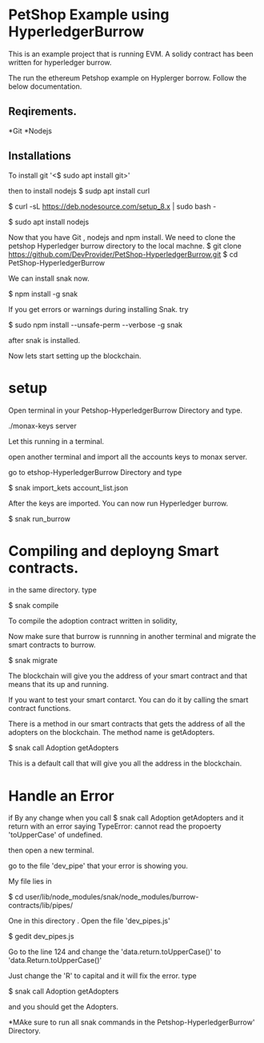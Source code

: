 # PetShop Example using HyperledgerBurrow
This is an example project that is running EVM. A solidy contract has been written for hyperledger burrow.

The run the ethereum Petshop example on Hyplerger borrow. Follow the below documentation.

## Reqirements.
*Git
*Nodejs

## Installations
To install git 
'<$ sudo apt install git>' 

then to install nodejs
$ sudp apt install curl

$ curl -sL https://deb.nodesource.com/setup_8.x | sudo bash -

$ sudo apt install nodejs

Now that you have Git , nodejs and npm install. We need to clone the petshop Hyperledger burrow directory to the local machne.
$ git clone https://github.com/DevProvider/PetShop-HyperledgerBurrow.git
$ cd PetShop-HyperledgerBurrow

We can install snak now.

$ npm install -g snak

If you get errors or warnings during installing Snak. try 

$ sudo npm install --unsafe-perm --verbose -g snak

after snak is installed.

Now lets start setting up the blockchain.

# setup

Open terminal in your Petshop-HyperledgerBurrow Directory and type.

./monax-keys server

Let this running in a terminal. 

open another terminal and import all the accounts keys to monax server.

go to etshop-HyperledgerBurrow Directory and type 

$ snak import_kets account_list.json

After the keys are imported. You can now run Hyperledger burrow.

$ snak run_burrow


# Compiling and deployng Smart contracts.

in the same directory. type 

$ snak compile

To compile the adoption contract written in solidity,

Now make sure that burrow is runnning in another terminal and migrate the smart contracts to burrow. 

$ snak migrate

The blockchain will give you the address of your smart contract and that means that its up and running.

If you want to test your smart contarct. You can do it by calling the smart contract functions. 

There is a method in our smart contracts that gets the address of all the adopters on the blockchain. The method name is getAdopters. 

$ snak call Adoption getAdopters 

This is a default call that will give you all the address in the blockchain.

# Handle an Error

if By any change when you call $ snak call Adoption getAdopters and it return with an error saying TypeError: cannot read the propoerty 'toUpperCase' of undefined.

then open a new terminal.

go to the file 'dev_pipe' that your error is showing you.

My file lies in 

$ cd user/lib/node_modules/snak/node_modules/burrow-contracts/lib/pipes/ 

One in this directory . Open the file 'dev_pipes.js'

$ gedit dev_pipes.js 

Go to the line 124 and change the 'data.return.toUpperCase()' to 'data.Return.toUpperCase()'

Just change the 'R' to capital and it will fix the error. type 

$ snak call Adoption getAdopters 

and you should get the Adopters.

*MAke sure to run all snak commands in the Petshop-HyperledgerBurrow' Directory.
